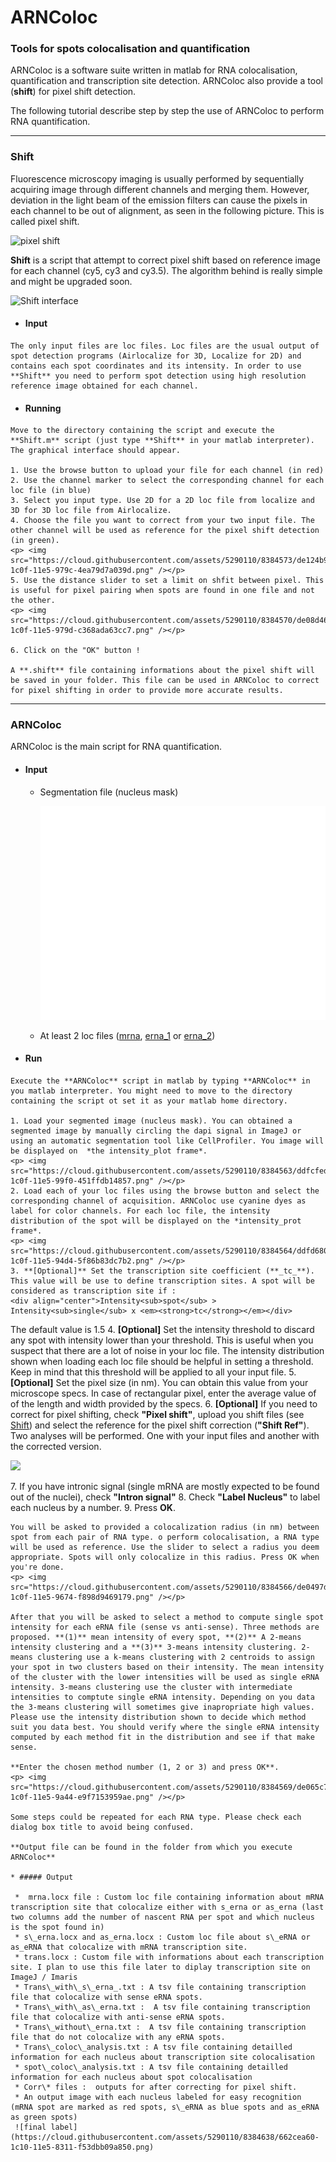 ARNColoc
========

### Tools for spots colocalisation and quantification

ARNColoc is a software suite written in matlab for RNA colocalisation, quantification and transcription site detection. ARNColoc also provide a tool (**shift**) for pixel shift detection.

The following tutorial describe step by step the use of ARNColoc to perform RNA quantification.

* * *

### Shift
 Fluorescence microscopy imaging is usually performed by sequentially acquiring image through different channels and merging them. However, deviation in the light beam of the emission filters can cause the pixels in each channel to be out of alignment, as seen in the following picture. This is called pixel shift.  
  
  ![pixel shift](https://cloud.githubusercontent.com/assets/5290110/8384565/de037280-1c0f-11e5-9476-195405faa015.jpg)
  
 **Shift** is a script that attempt to correct pixel shift based on reference image for each channel (cy5, cy3 and cy3.5). The algorithm behind is really simple and might be upgraded soon. 
  
   ![Shift interface](https://cloud.githubusercontent.com/assets/5290110/8384572/de0fc13e-1c0f-11e5-86a1-e584d03991ae.png)  

   * #### Input  
    The only input files are loc files. Loc files are the usual output of spot detection programs (Airlocalize for 3D, Localize for 2D) and contains each spot coordinates and its intensity. In order to use **Shift** you need to perform spot detection using high resolution reference image obtained for each channel.
          
   * #### Running
    Move to the directory containing the script and execute the **Shift.m** script (just type **Shift** in your matlab interpreter). The graphical interface should appear.

    1. Use the browse button to upload your file for each channel (in red)
    2. Use the channel marker to select the corresponding channel for each loc file (in blue)
    3. Select you input type. Use 2D for a 2D loc file from localize and 3D for 3D loc file from Airlocalize.  
    4. Choose the file you want to correct from your two input file. The other channel will be used as reference for the pixel shift detection (in green).
    <p> <img src="https://cloud.githubusercontent.com/assets/5290110/8384573/de124b98-1c0f-11e5-979c-4ea79d7a039d.png" /></p>
    5. Use the distance slider to set a limit on shfit between pixel. This is useful for pixel pairing when spots are found in one file and not the other. 
    <p> <img src="https://cloud.githubusercontent.com/assets/5290110/8384570/de08d46e-1c0f-11e5-979d-c368ada63cc7.png" /></p>  
  
    6. Click on the "OK" button !
        
    A **.shift** file containing informations about the pixel shift will be saved in your folder. This file can be used in ARNColoc to correct for pixel shifting in order to provide more accurate results.
        
* * *

### ARNColoc  

ARNColoc is the main script for RNA quantification.  
   * #### Input  
     * Segmentation file (nucleus mask)

        ![mask file](example/input/mask_for_display.png)
        
     * At least 2 loc files ([mrna](example/input/mRNA.loc), [erna_1](example/input/s_eRNA.loc) or [erna_2](example/input/as_eRNA.loc))

  
   * #### Run
    Execute the **ARNColoc** script in matlab by typing **ARNColoc** in you matlab interpreter. You might need to move to the directory containing the script ot set it as your matlab home directory.  
   
    1. Load your segmented image (nucleus mask). You can obtained a segmented image by manually circling the dapi signal in ImageJ or using an automatic segmentation tool like CellProfiler. You image will be displayed on  *the intensity_plot frame*.
    <p> <img src="https://cloud.githubusercontent.com/assets/5290110/8384563/ddfcfed2-1c0f-11e5-99f0-451ffdb14857.png" /></p>
    2. Load each of your loc files using the browse button and select the corresponding channel of acquisition. ARNColoc use cyanine dyes as label for color channels. For each loc file, the intensity distribution of the spot will be displayed on the *intensity_prot frame*.
    <p> <img src="https://cloud.githubusercontent.com/assets/5290110/8384564/ddfd6804-1c0f-11e5-94d4-5f86b83dc7b2.png" /></p> 
    3. **[Optional]** Set the transcription site coefficient (**_tc_**). This value will be use to define transcription sites. A spot will be considered as transcription site if :
    <div align="center">Intensity<sub>spot</sub> > Intensity<sub>single</sub> x <em><strong>tc</strong></em></div>
The default value is 1.5
    4. **[Optional]** Set the intensity threshold to discard any spot with intensity lower than your threshold. This is useful when you suspect that there are a lot of noise in your loc file. The intensity distribution shown when loading each loc file should be helpful in setting a threshold. Keep in mind that this threshold will be applied to all your input file.
    5. **[Optional]** Set the pixel size (in nm). You can obtain this value from your microscope specs. In case of rectangular pixel, enter the average value of of the length and width provided by the specs.
    6. **[Optional]** If you need to correct for pixel shifting, check  **"Pixel shift"**, upload you shift files (see [Shift](#shift)) and select the reference for the pixel shift correction (**"Shift Ref"**). Two analyses will be performed. One with your input files and another with the corrected version.
    <p> <img src="https://cloud.githubusercontent.com/assets/5290110/8384567/de050c94-1c0f-11e5-87a4-499b00dbb55a.png" /></p>
    7. If you have intronic signal (single mRNA are mostly expected to be found out of the nuclei), check **"Intron signal"**
    8. Check **"Label Nucleus"** to label each nucleus by a number.
    9. Press **OK**.
  
    You will be asked to provided a colocalization radius (in nm) between spot from each pair of RNA type. o perform colocalisation, a RNA type will be used as reference. Use the slider to select a radius you deem appropriate. Spots will only colocalize in this radius. Press OK when you're done.
    <p> <img src="https://cloud.githubusercontent.com/assets/5290110/8384566/de0497d2-1c0f-11e5-9674-f898d9469179.png" /></p>
  
    After that you will be asked to select a method to compute single spot intensity for each eRNA file (sense vs anti-sense). Three methods are proposed. **(1)** mean intensity of every spot, **(2)** A 2-means intensity clustering and a **(3)** 3-means intensity clustering. 2-means clustering use a k-means clustering with 2 centroids to assign your spot in two clusters based on their intensity. The mean intensity of the cluster with the lower intensities will be used as single eRNA intensity. 3-means clustering use the cluster with intermediate intensities to comptute single eRNA intensity. Depending on you data the 3-means clustering will sometimes give inapropriate high values. Please use the intensity distribution shown to decide which method suit you data best. You should verify where the single eRNA intensity computed by each method fit in the distribution and see if that make sense. 
  
    **Enter the chosen method number (1, 2 or 3) and press OK**.
    <p> <img src="https://cloud.githubusercontent.com/assets/5290110/8384569/de065c70-1c0f-11e5-9a44-e9f7153959ae.png" /></p>

    Some steps could be repeated for each RNA type. Please check each dialog box title to avoid being confused.
  
    **Output file can be found in the folder from which you execute ARNColoc**
    
    * ##### Output
    
     *  mrna.locx file : Custom loc file containing information about mRNA transcription site that colocalize either with s_erna or as_erna (last two columns add the number of nascent RNA per spot and which nucleus is the spot found in)
     * s\_erna.locx and as_erna.locx : Custom loc file about s\_eRNA or as_eRNA that colocalize with mRNA transcription site. 
     * trans.locx : Custom file with informations about each transcription site. I plan to use this file later to diplay transcription site on ImageJ / Imaris
     * Trans\_with\_s\_erna_.txt : A tsv file containing transcription file that colocalize with sense eRNA spots. 
     * Trans\_with\_as\_erna.txt :  A tsv file containing transcription file that colocalize with anti-sense eRNA spots. 
     * Trans\_without\_erna.txt :  A tsv file containing transcription file that do not colocalize with any eRNA spots. 
     * Trans\_coloc\_analysis.txt : A tsv file containing detailled information for each nucleus about transcription site colocalisation
     * spot\_coloc\_analysis.txt : A tsv file containing detailled information for each nucleus about spot colocalisation
     * Corr\* files :  outputs for after correcting for pixel shift.
     * An output image with each nucleus labeled for easy recognition (mRNA spot are marked as red spots, s\_eRNA as blue spots and as_eRNA as green spots)
     ![final label](https://cloud.githubusercontent.com/assets/5290110/8384638/662cea60-1c10-11e5-8311-f53dbb09a850.png)





